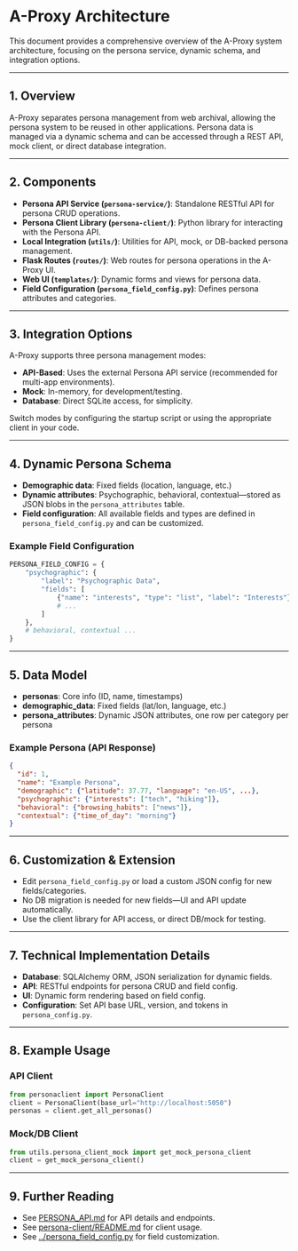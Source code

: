 # A-Proxy Architecture

This document provides a comprehensive overview of the A-Proxy system architecture, focusing on the persona service, dynamic schema, and integration options.

---

## 1. Overview
A-Proxy separates persona management from web archival, allowing the persona system to be reused in other applications. Persona data is managed via a dynamic schema and can be accessed through a REST API, mock client, or direct database integration.

---

## 2. Components
- **Persona API Service (`persona-service/`)**: Standalone RESTful API for persona CRUD operations.
- **Persona Client Library (`persona-client/`)**: Python library for interacting with the Persona API.
- **Local Integration (`utils/`)**: Utilities for API, mock, or DB-backed persona management.
- **Flask Routes (`routes/`)**: Web routes for persona operations in the A-Proxy UI.
- **Web UI (`templates/`)**: Dynamic forms and views for persona data.
- **Field Configuration (`persona_field_config.py`)**: Defines persona attributes and categories.

---

## 3. Integration Options
A-Proxy supports three persona management modes:
- **API-Based**: Uses the external Persona API service (recommended for multi-app environments).
- **Mock**: In-memory, for development/testing.
- **Database**: Direct SQLite access, for simplicity.

Switch modes by configuring the startup script or using the appropriate client in your code.

---

## 4. Dynamic Persona Schema
- **Demographic data**: Fixed fields (location, language, etc.)
- **Dynamic attributes**: Psychographic, behavioral, contextual—stored as JSON blobs in the `persona_attributes` table.
- **Field configuration**: All available fields and types are defined in `persona_field_config.py` and can be customized.

### Example Field Configuration
```python
PERSONA_FIELD_CONFIG = {
    "psychographic": {
        "label": "Psychographic Data",
        "fields": [
            {"name": "interests", "type": "list", "label": "Interests"},
            # ...
        ]
    },
    # behavioral, contextual ...
}
```

---

## 5. Data Model
- **personas**: Core info (ID, name, timestamps)
- **demographic_data**: Fixed fields (lat/lon, language, etc.)
- **persona_attributes**: Dynamic JSON attributes, one row per category per persona

### Example Persona (API Response)
```json
{
  "id": 1,
  "name": "Example Persona",
  "demographic": {"latitude": 37.77, "language": "en-US", ...},
  "psychographic": {"interests": ["tech", "hiking"]},
  "behavioral": {"browsing_habits": ["news"]},
  "contextual": {"time_of_day": "morning"}
}
```

---

## 6. Customization & Extension
- Edit `persona_field_config.py` or load a custom JSON config for new fields/categories.
- No DB migration is needed for new fields—UI and API update automatically.
- Use the client library for API access, or direct DB/mock for testing.

---

## 7. Technical Implementation Details
- **Database**: SQLAlchemy ORM, JSON serialization for dynamic fields.
- **API**: RESTful endpoints for persona CRUD and field config.
- **UI**: Dynamic form rendering based on field config.
- **Configuration**: Set API base URL, version, and tokens in `persona_config.py`.

---

## 8. Example Usage
### API Client
```python
from personaclient import PersonaClient
client = PersonaClient(base_url="http://localhost:5050")
personas = client.get_all_personas()
```

### Mock/DB Client
```python
from utils.persona_client_mock import get_mock_persona_client
client = get_mock_persona_client()
```

---

## 9. Further Reading
- See [PERSONA_API.md](./PERSONA_API.md) for API details and endpoints.
- See [persona-client/README.md](../persona-client/README.md) for client usage.
- See [../persona_field_config.py](../persona_field_config.py) for field customization.
